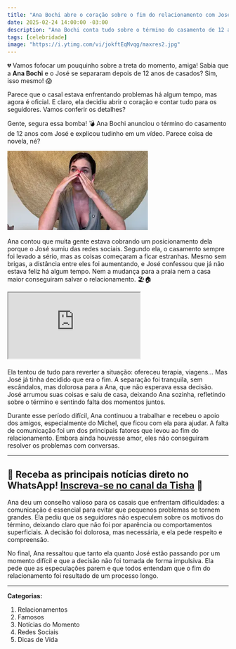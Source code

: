 ```yaml
---
title: "Ana Bochi abre o coração sobre o fim do relacionamento com José"
date: 2025-02-24 14:00:00 -03:00
description: "Ana Bochi conta tudo sobre o término do casamento de 12 anos com José. Confira os detalhes! 💔"
tags: [celebridade]
image: "https://i.ytimg.com/vi/jokftEqMvqg/maxres2.jpg"
---
```


💔 Vamos fofocar um pouquinho sobre a treta do momento, amiga! 
Sabia que a **Ana Bochi** e o José se separaram depois de 12 anos de casados? Sim, isso mesmo! 😱 

Parece que o casal estava enfrentando problemas há algum tempo, mas agora é oficial. E claro, ela decidiu abrir o coração e contar tudo para os seguidores. Vamos conferir os detalhes?

Gente, segura essa bomba! 💣 Ana Bochi anunciou o término do casamento de 12 anos com José e explicou tudinho em um vídeo. Parece coisa de novela, né?

![Separação de Ana Bochi: os detalhes do término com José](./img/ana-bochi-anuncia-fim-de-casamento.webp)

Ana contou que muita gente estava cobrando um posicionamento dela porque o José sumiu das redes sociais. Segundo ela, o casamento sempre foi levado a sério, mas as coisas começaram a ficar estranhas. Mesmo sem brigas, a distância entre eles foi aumentando, e José confessou que já não estava feliz há algum tempo. Nem a mudança para a praia nem a casa maior conseguiram salvar o relacionamento. 🏖️🏠

<div class="video-wrapper">
<div class="plyr__video-embed" id="youtube-player">
<iframe src="https://www.youtube.com/embed/jokftEqMvqg" allowfullscreen="" allowtransparency="" allow="autoplay"></iframe>
</div>
</div>
<br />
Ela tentou de tudo para reverter a situação: ofereceu terapia, viagens... Mas José já tinha decidido que era o fim. A separação foi tranquila, sem escândalos, mas dolorosa para a Ana, que não esperava essa decisão. José arrumou suas coisas e saiu de casa, deixando Ana sozinha, refletindo sobre o término e sentindo falta dos momentos juntos.

Durante esse período difícil, Ana continuou a trabalhar e recebeu o apoio dos amigos, especialmente do Michel, que ficou com ela para ajudar. A falta de comunicação foi um dos principais fatores que levou ao fim do relacionamento. Embora ainda houvesse amor, eles não conseguiram resolver os problemas com conversas.

---

🌟 Receba as principais notícias direto no WhatsApp! <a href="https://www.whatsapp.com/channel/0029VaiPYBPLo4heVf0U3u2d" target="_blank" rel="noopener noreferrer">Inscreva-se no canal da Tisha</a> 📲
---

Ana deu um conselho valioso para os casais que enfrentam dificuldades: a comunicação é essencial para evitar que pequenos problemas se tornem grandes. Ela pediu que os seguidores não especulem sobre os motivos do término, deixando claro que não foi por aparência ou comportamentos superficiais. A decisão foi dolorosa, mas necessária, e ela pede respeito e compreensão.

No final, Ana ressaltou que tanto ela quanto José estão passando por um momento difícil e que a decisão não foi tomada de forma impulsiva. Ela pede que as especulações parem e que todos entendam que o fim do relacionamento foi resultado de um processo longo.

---

**Categorias:**
1. Relacionamentos
2. Famosos
3. Notícias do Momento
4. Redes Sociais
5. Dicas de Vida
